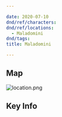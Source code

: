 ```yaml
---

date: 2020-07-10
dnd/ref/characters:
dnd/ref/locations:
  - Maladomini
dnd/tags:
title: Maladomini

---
```


## Map

![location.png](/images/dnd/location.png)

## Key Info

